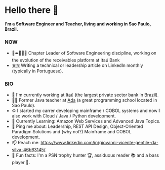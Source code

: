 # Hello there 👋

**I'm a Software Engineer and Teacher, living and working in Sao Paulo, Brazil.**

### NOW
- 🏃⬅️🏃🏃🏃 Chapter Leader of Software Engineering discipline, working on the evolution of the receivables platform at Itaú Bank
- 🇧🇷 Writing a technical or leadership article on LinkedIn monthly (typically in Portuguese).
### BIO
- 🏦 I'm currently working at [Itaú](https://www.itau.com/) (the largest private sector bank in Brazil).
- 👨‍🏫 Former Java teacher at [Ada](https://ada.tech/) (a great programming school located in Sao Paulo).
- ⚙️ I started my carrer developing mainframe / COBOL systems and now I also work with Cloud / Java / Python development.
- 🌱 Currently Learning: Amazon Web Services and Advanced Java Topics.
- 💬 Ping me about: Leadership, REST API Design, Object-Oriented Paradigm Solutions and (why not?) Mainframe and COBOL development.
- 📫 Reach me: https://www.linkedin.com/in/giovanni-vicente-gentile-da-silva-46b63145/.
- 🤪 Fun facts: I'm a PSN trophy hunter 🏆, assiduous reader 📚 and a bass player 🎸.
